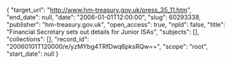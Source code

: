 {
  "target_url": "http://www.hm-treasury.gov.uk/press_35_11.htm", 
  "end_date": null, 
  "date": "2006-01-01T12:00:00", 
  "slug": 60293338, 
  "publisher": "hm-treasury.gov.uk", 
  "open_access": true, 
  "npld": false, 
  "title": "Financial Secretary sets out details for Junior ISAs", 
  "subjects": [], 
  "collections": [], 
  "record_id": "20060101T120000/e/yzMYbg4TRfDwq6pksRQw==", 
  "scope": "root", 
  "start_date": null
}

